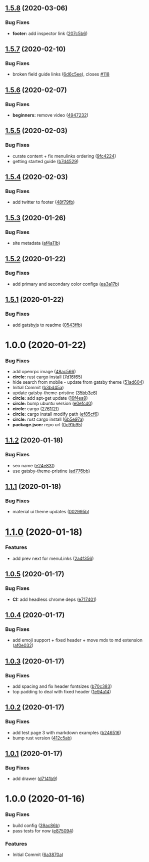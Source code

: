 ## [1.5.8](https://github.com/open-rpc/open-rpc/compare/1.5.7...1.5.8) (2020-03-06)


### Bug Fixes

* **footer:** add inspector link ([207c5b6](https://github.com/open-rpc/open-rpc/commit/207c5b63552be4a1b25a7cad109d6c52ba06a7f0))

## [1.5.7](https://github.com/open-rpc/open-rpc/compare/1.5.6...1.5.7) (2020-02-10)


### Bug Fixes

* broken field guide links ([6d6c5ee](https://github.com/open-rpc/open-rpc/commit/6d6c5ee3c2bd06f797bb3154ab85668f728c0ec4)), closes [#118](https://github.com/open-rpc/open-rpc/issues/118)

## [1.5.6](https://github.com/open-rpc/open-rpc/compare/1.5.5...1.5.6) (2020-02-07)


### Bug Fixes

* **beginners:** remove video ([4947232](https://github.com/open-rpc/open-rpc/commit/4947232218c7d706904b157b863108bad849524a))

## [1.5.5](https://github.com/open-rpc/open-rpc/compare/1.5.4...1.5.5) (2020-02-03)


### Bug Fixes

* curate content + fix menulinks ordering ([9fc4224](https://github.com/open-rpc/open-rpc/commit/9fc42246744d9b195a3668fff51fdf4da87f78ac))
* getting started guide ([b7d4529](https://github.com/open-rpc/open-rpc/commit/b7d4529af6521f3dc716830a7f00550140dbfee4))

## [1.5.4](https://github.com/open-rpc/open-rpc/compare/1.5.3...1.5.4) (2020-02-03)


### Bug Fixes

* add twitter to footer ([48f79fb](https://github.com/open-rpc/open-rpc/commit/48f79fb157ccaddc200294daff4d68b48f1dc483))

## [1.5.3](https://github.com/open-rpc/open-rpc/compare/1.5.2...1.5.3) (2020-01-26)


### Bug Fixes

* site metadata ([af4a11b](https://github.com/open-rpc/open-rpc/commit/af4a11bbd2e598b871ecc915fde316280136729a))

## [1.5.2](https://github.com/open-rpc/open-rpc/compare/1.5.1...1.5.2) (2020-01-22)


### Bug Fixes

* add primary and secondary color configs ([ea3a17b](https://github.com/open-rpc/open-rpc/commit/ea3a17be7ea7caa0b0f88e6adef1ec6cd17a3821))

## [1.5.1](https://github.com/open-rpc/open-rpc/compare/1.5.0...1.5.1) (2020-01-22)


### Bug Fixes

* add gatsbyjs to readme ([0543ffb](https://github.com/open-rpc/open-rpc/commit/0543ffb3a4febb4378df037421bb0ce0095f7c7c))

# 1.0.0 (2020-01-22)


### Bug Fixes

* add openrpc image ([48ac566](https://github.com/open-rpc/open-rpc/commit/48ac5660aa7342904c34bf0e5f35d88c7d46c5b9))
* **circle:** rust cargo install ([7d16f65](https://github.com/open-rpc/open-rpc/commit/7d16f6587a19bb1f72a19544366019b234f9f9f7))
* hide search from mobile - update from gatsby theme ([51ad604](https://github.com/open-rpc/open-rpc/commit/51ad604136964dfedd1e7d8ee7eaeb266c59d982))
* Initial Commit ([b3bd45a](https://github.com/open-rpc/open-rpc/commit/b3bd45a25119076d51657b32c4c4cba5d21ef849))
* update gatsby-theme-pristine ([35bb3e6](https://github.com/open-rpc/open-rpc/commit/35bb3e65cf8a08f3f707b1e5ca6e9d9437ddb0fe))
* **circle:** add apt-get update ([16f4ea9](https://github.com/open-rpc/open-rpc/commit/16f4ea92964fc7b10ddefcc7dff3a517fae3f4c9))
* **circle:** bump ubuntu version ([e0efcd0](https://github.com/open-rpc/open-rpc/commit/e0efcd0ad1f79b5f80ecdcb7e0263a6fc2cc13af))
* **circle:** cargo ([2761f2f](https://github.com/open-rpc/open-rpc/commit/2761f2ff54aae46214ceea54b9a6f29224b75de0))
* **circle:** cargo install modify path ([ef85cf6](https://github.com/open-rpc/open-rpc/commit/ef85cf6f9cdfe913786f67f6b7e72129bc3ee523))
* **circle:** rust cargo install ([6b5e97a](https://github.com/open-rpc/open-rpc/commit/6b5e97ac7c57de3cc7beb0627a68f7e4d16019a6))
* **package.json:** repo url ([0c91b95](https://github.com/open-rpc/open-rpc/commit/0c91b95c2ffe52a0bc1707fcd18fd1db15c99013))

## [1.1.2](https://github.com/etclabscore/pristine-typescript-gatsby-react-material-ui/compare/1.1.1...1.1.2) (2020-01-18)


### Bug Fixes

* seo name ([e24e83f](https://github.com/etclabscore/pristine-typescript-gatsby-react-material-ui/commit/e24e83f9c3321c27f5c0dfc37377727cbc8365c8))
* use gatsby-theme-pristine ([ad776bb](https://github.com/etclabscore/pristine-typescript-gatsby-react-material-ui/commit/ad776bb9f1672f76aeb1a1687da3228060fcee3e))

## [1.1.1](https://github.com/etclabscore/pristine-typescript-gatsby-react-material-ui/compare/1.1.0...1.1.1) (2020-01-18)


### Bug Fixes

* material ui theme updates ([002995b](https://github.com/etclabscore/pristine-typescript-gatsby-react-material-ui/commit/002995b924dc2ca3941d7791d3b71b531fa36fab))

# [1.1.0](https://github.com/etclabscore/pristine-typescript-gatsby-react-material-ui/compare/1.0.5...1.1.0) (2020-01-18)


### Features

* add prev next for menuLinks ([2a4f356](https://github.com/etclabscore/pristine-typescript-gatsby-react-material-ui/commit/2a4f3569731ba9beb55a4e154c95a7a3bf01cc24))

## [1.0.5](https://github.com/etclabscore/pristine-typescript-gatsby-react-material-ui/compare/1.0.4...1.0.5) (2020-01-17)


### Bug Fixes

* **CI:** add headless chrome deps ([e717401](https://github.com/etclabscore/pristine-typescript-gatsby-react-material-ui/commit/e71740118eaf3ec9d8d281b6416c8b36f76c48f6))

## [1.0.4](https://github.com/etclabscore/pristine-typescript-gatsby-react-material-ui/compare/1.0.3...1.0.4) (2020-01-17)


### Bug Fixes

* add emoji support + fixed header + move mdx to md extension ([af0e032](https://github.com/etclabscore/pristine-typescript-gatsby-react-material-ui/commit/af0e03202ecde087ce01bce282e0a5883875da9d))

## [1.0.3](https://github.com/etclabscore/pristine-typescript-gatsby-react-material-ui/compare/1.0.2...1.0.3) (2020-01-17)


### Bug Fixes

* add spacing and fix header fontsizes ([b70c383](https://github.com/etclabscore/pristine-typescript-gatsby-react-material-ui/commit/b70c3834fff98975cbd46a03c9e6d4af4bf97d82))
* top padding to deal with fixed header ([1e94a14](https://github.com/etclabscore/pristine-typescript-gatsby-react-material-ui/commit/1e94a144965d7faf66da4615d5d105ac3ecfdfa9))

## [1.0.2](https://github.com/etclabscore/pristine-typescript-gatsby-react-material-ui/compare/1.0.1...1.0.2) (2020-01-17)


### Bug Fixes

* add test page 3 with markdown examples ([b246516](https://github.com/etclabscore/pristine-typescript-gatsby-react-material-ui/commit/b24651690c7e055479e443eb13ed51b78f0a6129))
* bump rust version ([412c5ab](https://github.com/etclabscore/pristine-typescript-gatsby-react-material-ui/commit/412c5ab50083c764f9e482ee36c2ccae9ee3751b))

## [1.0.1](https://github.com/etclabscore/pristine-typescript-gatsby-react-material-ui/compare/1.0.0...1.0.1) (2020-01-17)


### Bug Fixes

* add drawer ([d7141b9](https://github.com/etclabscore/pristine-typescript-gatsby-react-material-ui/commit/d7141b9fd115e00cba12139feac3ab750ad816bd))

# 1.0.0 (2020-01-16)


### Bug Fixes

* build config ([39ac86b](https://github.com/etclabscore/pristine-typescript-gatsby-react-material-ui/commit/39ac86bcfc5475f7bb4e15b60b6d1ddf617b37a3))
* pass tests for now ([e875094](https://github.com/etclabscore/pristine-typescript-gatsby-react-material-ui/commit/e875094e14996d5b4f6822aea2884199f2926cb7))


### Features

* Initial Commit ([6a3870a](https://github.com/etclabscore/pristine-typescript-gatsby-react-material-ui/commit/6a3870aa91a9df11a3970e578b689975f4e41447))
